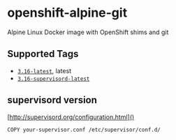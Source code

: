 # openshift-alpine-git

Alpine Linux Docker image with OpenShift shims and git

## Supported Tags

* [`3.16-latest`](link), latest
* [`3.16-supervisord-latest`](link)


## supervisord version

[http://supervisord.org/configuration.html]()

`COPY your-supervisor.conf /etc/supervisor/conf.d/`
